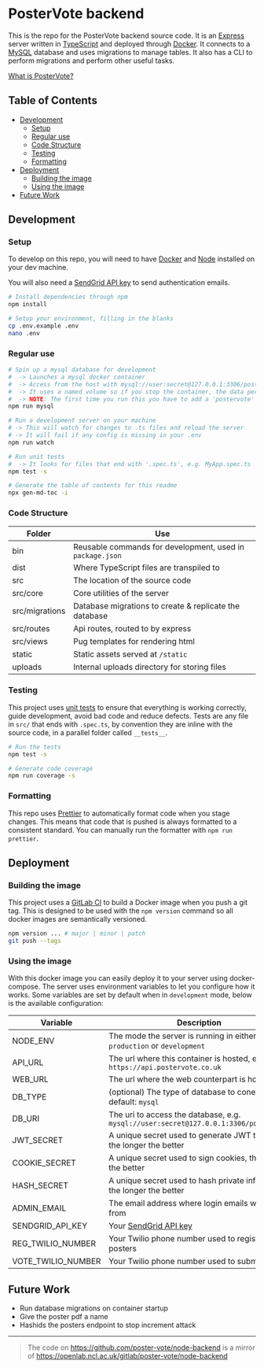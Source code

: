 # PosterVote backend

This is the repo for the PosterVote backend source code.
It is an [Express](https://expressjs.com/) server written in [TypeScript](https://www.typescriptlang.org/) and deployed through [Docker](https://www.docker.com/).
It connects to a [MySQL](https://www.mysql.com/) database and uses migrations to manage tables.
It also has a CLI to perform migrations and perform other useful tasks.

[What is PosterVote?](https://github.com/poster-vote/about)

<!-- toc-head -->

## Table of Contents

- [Development](#development)
  - [Setup](#setup)
  - [Regular use](#regular-use)
  - [Code Structure](#code-structure)
  - [Testing](#testing)
  - [Formatting](#formatting)
- [Deployment](#deployment)
  - [Building the image](#building-the-image)
  - [Using the image](#using-the-image)
- [Future Work](#future-work)

<!-- toc-tail -->

## Development

### Setup

To develop on this repo, you will need to have [Docker](https://www.docker.com/get-started) and [Node](https://nodejs.org/en/) installed on your dev machine.

You will also need a [SendGrid API key](https://app.sendgrid.com/settings/api_keys) to send authentication emails.

```bash
# Install dependencies through npm
npm install

# Setup your environment, filling in the blanks
cp .env.example .env
nano .env
```

### Regular use

```bash
# Spin up a mysql database for development
#  -> Launches a mysql docker container
#  -> Access from the host with mysql://user:secret@127.0.0.1:3306/postervote
#  -> It uses a named volume so if you stop the container, the data persists
#  -> NOTE: The first time you run this you have to add a 'postervote' table
npm run mysql

# Run a development server on your machine
# -> This will watch for changes to .ts files and reload the server
# -> It will fail if any config is missing in your .env
npm run watch

# Run unit tests
#  -> It looks for files that end with '.spec.ts', e.g. MyApp.spec.ts
npm test -s

# Generate the table of contents for this readme
npx gen-md-toc -i
```

### Code Structure

| Folder         | Use                                                       |
| -------------- | --------------------------------------------------------- |
| bin            | Reusable commands for development, used in `package.json` |
| dist           | Where TypeScript files are transpiled to                  |
| src            | The location of the source code                           |
| src/core       | Core utilities of the server                              |
| src/migrations | Database migrations to create & replicate the database    |
| src/routes     | Api routes, routed to by express                          |
| src/views      | Pug templates for rendering html                          |
| static         | Static assets served at `/static`                         |
| uploads        | Internal uploads directory for storing files              |

### Testing

This project uses [unit tests](https://en.wikipedia.org/wiki/Unit_testing) to ensure that everything is working correctly, guide development, avoid bad code and reduce defects.
Tests are any file in `src/` that ends with `.spec.ts`, by convention they are inline with the source code,
in a parallel folder called `__tests__`.

```bash
# Run the tests
npm test -s

# Generate code coverage
npm run coverage -s
```

### Formatting

This repo uses [Prettier](https://prettier.io/) to automatically format code when you stage changes.
This means that code that is pushed is always formatted to a consistent standard.
You can manually run the formatter with `npm run prettier`.

## Deployment

### Building the image

This project uses a [GitLab CI](https://about.gitlab.com/product/continuous-integration/) to build a Docker image when you push a git tag.
This is designed to be used with the `npm version` command so all docker images are semantically versioned.

```bash
npm version ... # major | minor | patch
git push --tags
```

### Using the image

With this docker image you can easily deploy it to your server using docker-compose.
The server uses environment variables to let you configure how it works.
Some variables are set by default when in `development` mode, below is the available configuration:

| Variable           | Description                                                                          |
| ------------------ | ------------------------------------------------------------------------------------ |
| NODE_ENV           | The mode the server is running in either `production` or `development`               |
| API_URL            | The url where this container is hosted, e.g. `https://api.postervote.co.uk`          |
| WEB_URL            | The url where the web counterpart is hosted                                          |
| DB_TYPE            | (optional) The type of database to conenct to, default: `mysql`                      |
| DB_URI             | The uri to access the database, e.g. `mysql://user:secret@127.0.0.1:3306/postervote` |
| JWT_SECRET         | A unique secret used to generate JWT tokens, the longer the better                   |
| COOKIE_SECRET      | A unique secret used to sign cookies, the longer the better                          |
| HASH_SECRET        | A unique secret used to hash private info with, the longer the better                |
| ADMIN_EMAIL        | The email address where login emails will come from                                  |
| SENDGRID_API_KEY   | Your [SendGrid API key](https://app.sendgrid.com/settings/api_keys)                  |
| REG_TWILIO_NUMBER  | Your Twilio phone number used to register posters                                    |
| VOTE_TWILIO_NUMBER | Your Twilio phone number used to submit votes                                        |

## Future Work

- Run database migrations on container startup
- Give the poster pdf a name
- Hashids the posters endpoint to stop increment attack

---

> The code on https://github.com/poster-vote/node-backend is a mirror of https://openlab.ncl.ac.uk/gitlab/poster-vote/node-backend
